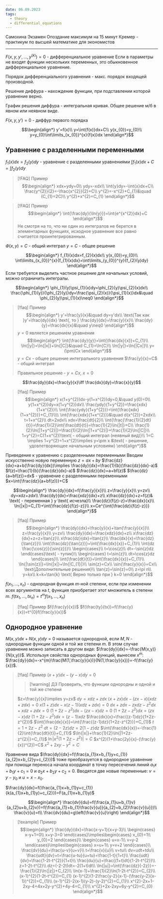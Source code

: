 ```yaml
---
date: 06.09.2023
tags:
  - theory
  - differential_equations
---
```

Самохина 
Экзамен
Опоздание максимум на 15 минут
Кремер - практикум по высшей математике для экономистов

---

$F(x,y,y',\dots,y^{(k)})=0$ - дифференциальное уравнение
Если в параметры не входят функции нескольких переменных, это обыкновенное дифференциальное уравнение.

Порядок дифференциального уравнения - макс. порядок входящей производной.

Решение диффура - нахождение функции, при подставлении которой уравнение верно.

График решения диффура - интегральная кривая.
Общее решение м/б в явном или неявном виде.

$F(x,y,y')=0$ - диффур первого порядка

$$\begin{align*}
y'=f(x)\\
y=\int{f(x)}dx+C\\
y(x_{0})=y_{0}\\
y=y_{0}\int\limits_{x_{0}}^{x}{f(x)}dx
\end{align*}$$
## Уравнение с разделенными переменными
$f_{1}(x)dx=f_{2}(y)dy$ - уравнение с разделенными уравнениями
$\int{f_{1}(x)}dx+C=\int{f_{2}(y)}dy$

> [!FAQ] Пример
> $$\begin{align*}
> xdx+ydy=0\\
> ydy=-xdx\\
> \int{y}dy=-\int{x}dx+C\\
> \frac{y^{2}}{2}=-\frac{x^{2}}{2}+C\\
> y^{2}=-x^{2}+C_{1}&\quad (C_{1}=2C)\\
> y^{2}+x^{2}=C_{1}
> \end{align*}$$

> [!FAQ] Пример
> $$\begin{align*}
> \int{\frac{dy}{\ln{y}}}=\int{e^{x^{2}}dx}+C
> \end{align*}$$
> Не смотря на то, что ни один из интегралов не берется в элементарных функциях, исходное уравнение все равно считается проинтегрированным.

$Ф(x,y)=C$ - общий интеграл
$y=C$ - общее решение

$$\begin{align*}
f_{1}(x)dx=f_{2}(x)dx\\
y(x_{0})=y_{0}\\
\int\limits_{x_{0}}^{x}{f_{1}(x)dx}=\int\limits_{y_{0}}^{y}{f_{2}(y)dy}
\end{align*}$$
Если требуется выделить частное решение для начальных условий, можно ограничить интегралы.

$$\begin{align*}
\phi_{1}(y)\psi_{1}(x)dy=\phi_{2}(y)\psi_{2}(x)dx\\
\frac{\phi_{1}(y)}{\phi_{2}(y)}dy=\frac{\psi_{2}(x)}{\psi_{1}(x)}dx&\quad \phi_{2}(y)\psi_{1}(x)\neq0
\end{align*}$$


> [!faq] Пример
> $$\begin{align*}
y'=\frac{y}{x}&\quad dy=y'dx\\
\text{Так как }y'=\frac{dy}{dx} \text{, то } \frac{dy}{dx}=\frac{y}{x}\\
\frac{dy}{y}=\frac{dx}{x}&\quad y\neq0
\end{align*}$$
>$y=0$ является решением уравнения
>$$\begin{align*}
\int{\frac{dy}{y}}=\int{\frac{dx}{x}}+C_{1}\\
\ln{|y|}=\ln{|x|}+\ln{|C|}&\quad C_{1}=\ln{C}\\
\ln{|y|}=\ln{|Cx|}\\
y=(\pm)Cx
\end{align*}$$
>$y=Cx$ - общее решение интегрального уравнения
>$\frac{y}{x}=C$ - общий интеграл
>
>Правильное решение - $y=Cx,\:x=0$

$$\frac{dy}{dx}=\frac{y}{x}\iff \frac{dx}{dy}=\frac{x}{y}$$

> [!faq] Пример
> $$\begin{align*}
x(1+y^{2})dx-y(1+x^{2})dy=0,&\quad y(0)=0\\
y(1+x^{2})dy=x(1+y^{2})dx\\
\frac{ydy}{1+y^{2}}=\frac{xdx}{1+x^{2}}\\
\int{\frac{ydy}{1+y^{2}}}=\int{\frac{xdx}{1+x^{2}}}+C_{1}\\\\
\int{\frac{xdx}{1+x^{2}}}&\quad d(x^{2})=2xdx\\
t=1+x^{2}\\
dt=2xdx\\
xdx=\frac{dt}{2}\\
\int{\frac{\frac{1}{2}dt}{t}}=\frac{1}{2}\int{\frac{dt}{t}}=\frac{1}{2}\ln{|t|}+C\\
\frac{1}{2}\ln{|1+y^{2}|}=\frac{1}{2}\ln{|1+x^{2}|}+\frac{1}{2}\ln{|C|}\\
1+y^{2}=C(1+x^{2})\text{ - общий интеграл (неявный вид)}\\
1=C \implies 1+y^{2}=1+x^{2}\implies y=\pm x &\text{ - решение, удовлетворяющее начальным условиям}
\end{align*}$$

Приведение к уравнению с разделенными переменными
Вводим искусственно новую переменную
$z=ax+by$
$\frac{dz}{dx}=a+b(\frac{dy}{dx})\implies \frac{dy}{dx}=\frac{1}{b}(\frac{dz}{dx}-a)$
$f(z)=\frac{1}{b}(\frac{dz}{dx}-a)$
$\frac{dz}{dx}=a+bf(z)$
$\frac{dz}{a+bf(z)}=dx$ - уравнение с разделенными переменными
$x=\int{\frac{dz}{a+bf(z)}}+C$

$$\begin{align*}
\frac{dy}{dx}=f(\frac{y}{x})\\
z=\frac{y}{x}\\
y=zx\\
dy=xdz+zdx\\
\frac{dy}{dx}=\frac{xdz}{dx}+z\\
x\frac{dz}{dx}+z=f(z)& \text{ - переменная } y \text{ исчезла}\\
\frac{dz}{f(z)-z}=\frac{dx}{x}\\
\ln{|x|}=C_{1}+\int{\frac{dz}{f(z)-z}}\\
x=Ce^{\int{\frac{dz}{f(z)-z}}}
\end{align*}$$


> [!faq] Пример
> $$\begin{align*}
\frac{dy}{dx}=\frac{y}{x}+\tan{\frac{y}{x}}\\
z=\frac{y}{x}\\
y=zx\\
\frac{dy}{dx}=\frac{xdz}{dx}+z\\
x\frac{dz}{dx}+z=z+\tan{z}\\
x\frac{dz}{dx}=\tan{z}\\
\frac{dx}{x}=\frac{dz}{\tan{z}}\\
\int{\frac{dz}{\tan{z}}}=\int{\frac{dx}{x}}+C_{1}\\
\int{dz \frac{\cos{z}}{\sin{z}}}\\
\begin{cases}\\
t=\cos{z}\\
dt=-\sin{z}dz
\end{cases}\text{ - тупик}\\
\begin{cases}
t=\sin{z}\\
dt=\cos{z}dz
\end{cases}\\
\int{\frac{dt}{t}}=\int{\frac{dx}{x}}+C_{1}\\
\ln{|\sin{z}|}=\ln{|x|}+\ln{|C_{1}|}\\
\sin{z}=Cx\\
\sin{\frac{y}{x}}=Cx\\
\text{Дополнительные решения}\\
\tan{z}=\sin{z}=0\\
z=\pi n\\
y=kx\\
k=k+\tan{k} \text{ Верно только при } k=0
\end{align*}$$

$f(x_{1},\dots,x_{n})$ - однородная функция $m$-ной степени, если при изменении всех аргументов на $t$, функция приобретает этот множитель в степени $m$.
$f(tx_{1},\dots,tx_{n})=t^{m}f(x_{1},\dots,x_{n})$

> [!faq] Пример
> $f(\frac{y}{x})$
> $f(\frac{ty}{tx})=f(\frac{y}{x})=t^{0}f(\frac{y}{x})$

## Однородное уравнение
$M(x,y)dx+N(x,y)dy=0$ называется однородной, если $M,N$ - однородные функции одной и той же степени $m$. В этом случае уравнение можно записать в другом виде: $\frac{dy}{dx}=-\frac{M(x,y)}{N(x,y)}$. Используя свойства однородных функций, вынесем $x^{m}$: $\frac{dy}{dx}=-x^{m}\frac{M(1,\frac{y}{x})}{N(1,\frac{y}{x})}=-f(\frac{y}{x})$.


> [!faq] Пример
> $(x+y)dx-(y-x)dy=0$
> 
> > [!warning] ДЗ
> > Проверить, что функции однородны и одной и той же степени
> 
> $z=\frac{y}{x}\implies y=zx$
$dy=xdz+zdx$
$(x+zx)dx-(zx-x)(xdz+zdx)=0$
$x(1+z)dx-x(z-1)(xdz+zdx)=0$
$dx+zdx-zxdz-z^{2}dx+xdz+zdx=0$
$(1+2z-z^{2})dx-(zx-x)dz=0$
$(1+2z-z^{2})dx=(zx-x)dz$
$(1+2z-z^{2})dx=(z-1)xdz$
$\frac{dx}{x}=\frac{(z-1)dz}{1+2z-z^{2}}$
$\int{\frac{dx}{x}}=\int{\frac{(z-1)dz}{1+2z-z^{2}}}+C_{1}$
$t=1+2z-z^{2}$
$dt=(2-2z)dz=2(1-z)dz$
$\int{\frac{dx}{x}}=-\frac{1}{2}\int{\frac{dt}{t}}+C_{1}$
$\ln{|x|}+\frac{1}{2}\ln{|1+2z-z^{2}|}=C_{1}$
$\ln{|x^{2}(1+2z-z^{2})|}=C$
$x^{2}(1+\frac{2y}{x}-(\frac{y}{x})^{2})=C$
$x^{2}+2xy-y^{2}=C$

Уравнение вида $\frac{dy}{dx}=f(\frac{a_{1}x+b_{1}y+c_{1}}{a_{2}x+b_{2}y+c_{2}})$ тоже преобразуется в однородное уравнение при помощи переноса начала координат в точку пересечения линий $a_{1}x+b_{1}y+c_{1}=0$ и $a_{2}x+b_{2}y+c_{2}=0$. Вводятся две новые переменные: $v=y-y_{0}$ и $u=x-x_{0}$.

$\frac{dy}{dx}=f(\frac{a_{1}x+b_{1}y+c_{1}}{k(a_{1}x+b_{1}y)+c_{2}})=F(a_{1}x+b_{1}y)$

$$\begin{align*}
\frac{dv}{du}=f(\frac{a_{1}u+b_{1}v}{a_{2}u+b_{2}v})=f(\frac{a_{1}+b_{1}\frac{v}{u}}{a_{2}+b_{2}\frac{v}{u}})\\
\frac{v}{u}=t\\
\frac{dv}{du}=g\left(\frac{v}{u}\right)
\end{align*}$$


> [!example] Пример
> $$\begin{align*}
\frac{dy}{dx}=\frac{x-y+1}{x+y-3}\\
\begin{cases}
x-y+1=0\\
x+y-3=0
\end{cases}\implies\begin{cases}
x_{0}=1\\
y_{0}=2
\end{cases}\\
\begin{cases}
u=x-1\\
v=y-2
\end{cases}\implies\begin{cases}
x=u+1\\
y=v+2
\end{cases}\\
\frac{dv}{du}=\frac{u-v}{u+v}\\
t=\frac{v}{u}\\
v=tu\\
dv=udt+tdu\\
\frac{udt}{dv}+t=\frac{u-tu}{u+tu}=\frac{1-t}{1+t}\\
\frac{udt}{dv}=\frac{1-2t-t^{2}}{1+t}\\
\frac{du}{u}=\frac{(1+t)dt}{1-2t-t^{2}}\\
z=1-2t-t^{2}\\
dz=(-2-2t)dt=-2(1+t)dt\\
\ln{|u|}=\int{\frac{dz}{-2z}}=-\frac{1}{2}\ln{|z|}+C_{2}\\
\ln{x-1}+\frac{1}{2}\ln{1-2t-t^{2}}=C_{2}\\
(x-1)^{2}(1-2t-t^{2})=C_{1}
(x-1)^{2}(1-2\frac{y-2}{x-1}-(\frac{y-2}{x-1})^{2})=C_{1}\\
(x-1)^{2}-2(x-1)(y-2)-(y-2)^{2}=C_{1}\\
x^{2}-2x+1-2xy-4+4x+2y-y^{2}+4y-4=C_{1}\\
x^{2}+2x-2xy+6y-y^{2}=C_{0}
\end{align*}$$

